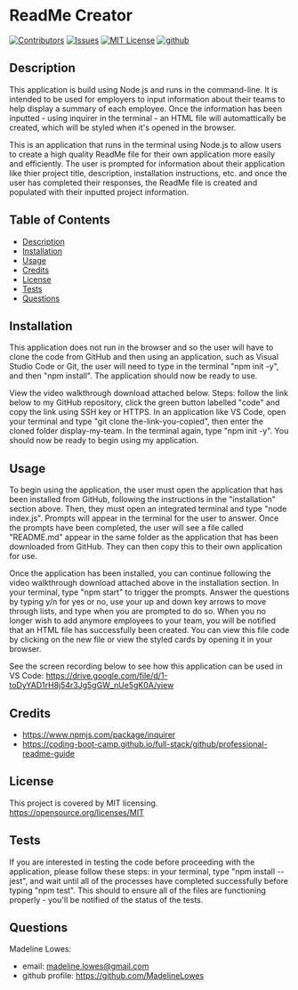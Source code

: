 # ReadMe Creator

[![Contributors][contributors-shield]][contributors-url]
[![Issues][issues-shield]][issues-url]
[![MIT License][license-shield]][license-url]
[![github][github-shield]][github-url]

## Description

This application is build using Node.js and runs in the command-line. It is intended to be used for employers to input information about their teams to help display a summary of each employee. Once the information has been inputted - using inquirer in the terminal - an HTML file will automattically be created, which will be styled when it's opened in the browser.

This is an application that runs in the terminal using Node.js to allow users to create a high quality ReadMe file for their own application more easily and efficiently. The user is prompted for information about their application like thier project title, description, installation instructions, etc. and once the user has completed their responses, the ReadMe file is created and populated with their inputted project information.

## Table of Contents

- [Description](#description)
- [Installation](#installation)
- [Usage](#usage)
- [Credits](#credits)
- [License](#license)
- [Tests](#tests)
- [Questions](#questions)

## Installation

This application does not run in the browser and so the user will have to clone the code from GitHub and then using an application, such as Visual Studio Code or Git, the user will need to type in the terminal "npm init -y", and then "npm install". The application should now be ready to use.

View the video walkthrough download attached below. Steps: follow the link below to my GitHub repository, click the green button labelled "code" and copy the link using SSH key or HTTPS. In an application like VS Code, open your terminal and type "git clone the-link-you-copied", then enter the cloned folder display-my-team. In the terminal again, type "npm init -y". You should now be ready to begin using my application.

## Usage

To begin using the application, the user must open the application that has been installed from GitHub, following the instructions in the "installation" section above. Then, they must open an integrated terminal and type "node index.js". Prompts will appear in the terminal for the user to answer. Once the prompts have been completed, the user will see a file called "README.md" appear in the same folder as the application that has been downloaded from GitHub. They can then copy this to their own application for use.

Once the application has been installed, you can continue following the video walkthrough download attached above in the installation section. In your terminal, type "npm start" to trigger the prompts. Answer the questions by typing y/n for yes or no, use your up and down key arrows to move through lists, and type when you are prompted to do so. When you no longer wish to add anymore employees to your team, you will be notified that an HTML file has successfully been created. You can view this file code by clicking on the new file or view the styled cards by opening it in your browser.

See the screen recording below to see how this application can be used in VS Code:
https://drive.google.com/file/d/1-toDyYAD1rH8j54r3Jg5gGW_nUe5gK0A/view

## Credits

- https://www.npmjs.com/package/inquirer
- https://coding-boot-camp.github.io/full-stack/github/professional-readme-guide

## License

This project is covered by MIT licensing.
https://opensource.org/licenses/MIT

## Tests

If you are interested in testing the code before proceeding with the application, please follow these steps: in your terminal, type "npm install --jest", and wait until all of the processes have completed successfully before typing "npm test". This should to ensure all of the files are functioning properly - you'll be notified of the status of the tests.

## Questions

Madeline Lowes:

- email: madeline.lowes@gmail.com
- github profile: https://github.com/MadelineLowes

<!-- MARKDOWN LINKS & IMAGES -->
<!-- https://www.markdownguide.org/basic-syntax/#reference-style-links -->

[contributors-shield]: https://img.shields.io/github/contributors/MadelineLowes/madelines-readme-creator.svg?style=for-the-badge
[contributors-url]: https://github.com/MadelineLowes/madelines-readme-creator/graphs/contributors
[issues-shield]: https://img.shields.io/github/issues/MadelineLowes/madelines-readme-creator.svg?style=for-the-badge
[issues-url]: https://github.com/MadelineLowes/madelines-readme-creator/issues
[license-shield]: https://img.shields.io/github/license/MadelineLowes/madelines-readme-creator.svg?style=for-the-badge
[license-url]: https://github.com/MadelineLowes/madelines-readme-creator/blob/main/LICENSE
[github-shield]: https://img.shields.io/badge/-github-black.svg?style=for-the-badge&logo=github&colorB=555
[github-url]: https://github.com/MadelineLowes/madelines-readme-creator
